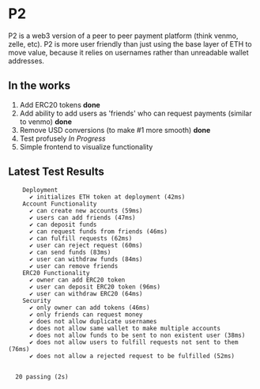 # P2

P2 is a web3 version of a peer to peer payment platform (think venmo, zelle, etc).
P2 is more user friendly than just using the base layer of ETH to move value, because it relies on usernames rather than unreadable wallet addresses. 

## In the works
1. Add ERC20 tokens **done**
2. Add ability to add users as 'friends' who can request payments (similar to venmo) **done**
3. Remove USD conversions (to make #1 more smooth) **done**
4. Test profusely *In Progress*
5. Simple frontend to visualize functionality

## Latest Test Results
```
    Deployment
      ✔ initializes ETH token at deployment (42ms)
    Account Functionality
      ✔ can create new accounts (59ms)
      ✔ users can add friends (47ms)
      ✔ can deposit funds
      ✔ can request funds from friends (46ms)
      ✔ can fulfill requests (62ms)
      ✔ user can reject request (60ms)
      ✔ can send funds (83ms)
      ✔ user can withdraw funds (84ms)
      ✔ user can remove friends
    ERC20 Functionality
      ✔ owner can add ERC20 token
      ✔ user can deposit ERC20 token (96ms)
      ✔ user can withdraw ERC20 (64ms)
    Security
      ✔ only owner can add tokens (46ms)
      ✔ only friends can request money
      ✔ does not allow duplicate usernames
      ✔ does not allow same wallet to make multiple accounts
      ✔ does not allow funds to be sent to non existent user (38ms)
      ✔ does not allow users to fulfill requests not sent to them (76ms)
      ✔ does not allow a rejected request to be fulfilled (52ms)


  20 passing (2s)

```